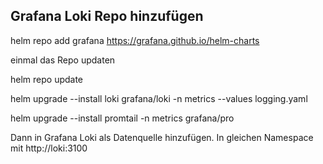 ## Grafana Loki Repo hinzufügen

helm repo add grafana https://grafana.github.io/helm-charts

einmal das Repo updaten

helm repo update

helm upgrade --install loki grafana/loki -n metrics --values logging.yaml

helm upgrade --install promtail -n metrics grafana/pro

Dann in Grafana Loki als Datenquelle hinzufügen. In gleichen Namespace mit http://loki:3100